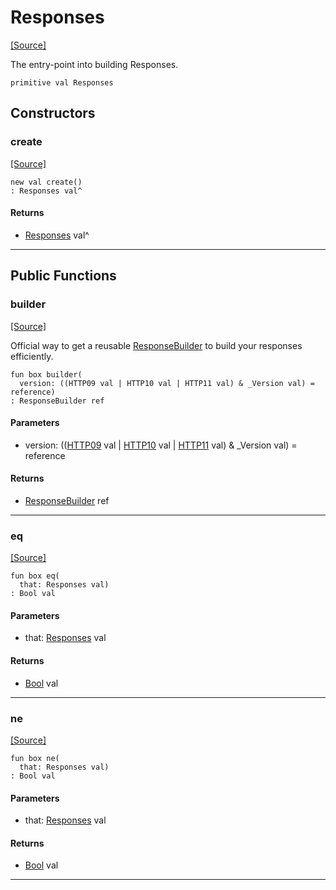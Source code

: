 # Responses
<span class="source-link">[[Source]](src/http_server/response.md#L17)</span>

The entry-point into building Responses.


```pony
primitive val Responses
```

## Constructors

### create
<span class="source-link">[[Source]](src/http_server/response.md#L17)</span>


```pony
new val create()
: Responses val^
```

#### Returns

* [Responses](http_server-Responses.md) val^

---

## Public Functions

### builder
<span class="source-link">[[Source]](src/http_server/response.md#L21)</span>


Official way to get a reusable [ResponseBuilder](http-ResponseBuilder.md)
to build your responses efficiently.


```pony
fun box builder(
  version: ((HTTP09 val | HTTP10 val | HTTP11 val) & _Version val) = reference)
: ResponseBuilder ref
```
#### Parameters

*   version: (([HTTP09](http_server-HTTP09.md) val | [HTTP10](http_server-HTTP10.md) val | [HTTP11](http_server-HTTP11.md) val) & _Version val) = reference

#### Returns

* [ResponseBuilder](http_server-ResponseBuilder.md) ref

---

### eq
<span class="source-link">[[Source]](src/http_server/response.md#L21)</span>


```pony
fun box eq(
  that: Responses val)
: Bool val
```
#### Parameters

*   that: [Responses](http_server-Responses.md) val

#### Returns

* [Bool](builtin-Bool.md) val

---

### ne
<span class="source-link">[[Source]](src/http_server/response.md#L21)</span>


```pony
fun box ne(
  that: Responses val)
: Bool val
```
#### Parameters

*   that: [Responses](http_server-Responses.md) val

#### Returns

* [Bool](builtin-Bool.md) val

---

